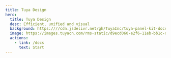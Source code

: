 ```yaml
---
title: Tuya Design
hero:
  title: Tuya Design
  desc: Efficient, unified and visual
  background: https:////cdn.jsdelivr.net/gh/TuyaInc/tuya-panel-kit-docs@gh-pages/background.png
  image: https://images.tuyacn.com/rms-static/d9ecd060-e2f6-11eb-bb1c-dd1a7461f245-1626083541094.svg?tyName=20210712tuya-logo-2x.svg
  actions:
    - link: /docs
      text: Start
---
```

